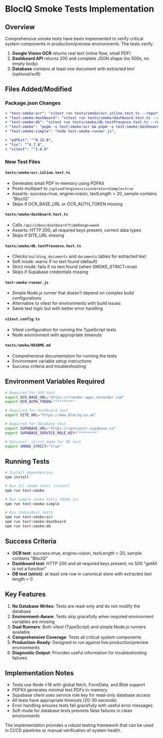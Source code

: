 # BlocIQ Smoke Tests Implementation

## Overview

Comprehensive smoke tests have been implemented to verify critical system components in production/preview environments. The tests verify:

1. **Google Vision OCR** returns real text (inline flow, small PDF)
2. **Dashboard API** returns 200 and complete JSON shape (no 500s, no empty body)
3. **Database** contains at least one document with extracted text (optional/soft)

## Files Added/Modified

### Package.json Changes
```diff
+ "test:smoke:ocr": "vitest run tests/smoke/ocr.inline.test.ts --reporter=dot",
+ "test:smoke:dashboard": "vitest run tests/smoke/dashboard.test.ts --reporter=dot", 
+ "test:smoke:db": "vitest run tests/smoke/db.textPresence.test.ts --reporter=dot",
+ "test:smoke": "pnpm -s test:smoke:ocr && pnpm -s test:smoke:dashboard && pnpm -s test:smoke:db",
+ "test:smoke:simple": "node test-smoke-runner.js",

+ "pdfkit": "^0.15.0",
+ "tsx": "^4.7.0", 
+ "vitest": "^2.0.0"
```

### New Test Files

#### `tests/smoke/ocr.inline.test.ts`
- Generates small PDF in-memory using PDFKit
- Posts multipart to `/upload?engine=vision&returnSample=true`
- Asserts: success=true, engine=vision, textLength > 20, sample contains "BlocIQ"
- Skips if OCR_BASE_URL or OCR_AUTH_TOKEN missing

#### `tests/smoke/dashboard.test.ts`
- Calls `/api/inbox/dashboard?timeRange=week`
- Asserts: HTTP 200, all required keys present, correct data types
- Skips if SITE_URL missing

#### `tests/smoke/db.textPresence.test.ts`
- Checks `building_documents` and `documents` tables for extracted text
- Soft mode: warns if no text found (default)
- Strict mode: fails if no text found (when SMOKE_STRICT=true)
- Skips if Supabase credentials missing

#### `test-smoke-runner.js`
- Simple Node.js runner that doesn't depend on complex build configurations
- Alternative to vitest for environments with build issues
- Same test logic but with better error handling

#### `vitest.config.ts`
- Vitest configuration for running the TypeScript tests
- Node environment with appropriate timeouts

#### `tests/smoke/README.md`
- Comprehensive documentation for running the tests
- Environment variable setup instructions
- Success criteria and troubleshooting

## Environment Variables Required

```bash
# Required for OCR test
export OCR_BASE_URL="https://<render-app>.onrender.com"
export OCR_AUTH_TOKEN="********"

# Required for dashboard test  
export SITE_URL="https://www.blociq.co.uk"

# Required for database test
export SUPABASE_URL="https://<project>.supabase.co"
export SUPABASE_SERVICE_ROLE_KEY="********"

# Optional: strict mode for DB test
export SMOKE_STRICT="true"
```

## Running Tests

```bash
# Install dependencies
npm install

# Run all smoke tests (vitest)
npm run test:smoke

# Run simple smoke tests (Node.js)
npm run test:smoke:simple

# Run individual tests
npm run test:smoke:ocr
npm run test:smoke:dashboard  
npm run test:smoke:db
```

## Success Criteria

- **OCR test**: success=true, engine=vision, textLength > 20, sample contains "BlocIQ"
- **Dashboard test**: HTTP 200 and all required keys present; no 500 "getAll is not a function"
- **DB text (strict)**: at least one row in canonical store with extracted text length > 0

## Key Features

1. **No Database Writes**: Tests are read-only and do not modify the database
2. **Environment-Aware**: Tests skip gracefully when required environment variables are missing
3. **Dual Runners**: Both vitest (TypeScript) and simple Node.js runners available
4. **Comprehensive Coverage**: Tests all critical system components
5. **Production-Ready**: Designed to run against live production/preview environments
6. **Diagnostic Output**: Provides useful information for troubleshooting failures

## Implementation Notes

- Tests use Node ≥18 with global fetch, FormData, and Blob support
- PDFKit generates minimal test PDFs in-memory
- Supabase client uses service role key for read-only database access
- All tests have appropriate timeouts (20-30 seconds)
- Error handling ensures tests fail gracefully with useful error messages
- Soft mode for database tests prevents false failures in clean environments

The implementation provides a robust testing framework that can be used in CI/CD pipelines or manual verification of system health.
